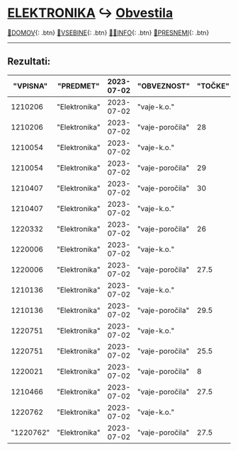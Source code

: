 # [ELEKTRONIKA](../index.md) ↪ [Obvestila](./index.md)

[🏡DOMOV](../index.md){: .btn}
[📝VSEBINE](../Vsebine/index.md){: .btn}
[👨‍🎓INFO](../info.md){: .btn}
[💾PRESNEMI](../Presnemi/index.md){: .btn}

---
 


## Rezultati:

| "VPISNA" | "PREDMET" | 2023-07-02 | "OBVEZNOST" | "TOČKE" | "OCENA [%]" | "KOMENTAR" | "n121" | "n131" | "n231" | "n241" | "n311" | "n321" | "n331" | "n341" | "n411" | "n422" | "n423" | "n511" | "n512" | "n521" | "n522" | "n611" | "n612" | "n613" | "n711" | "n722" | "n811" | "n911" | "n912" | "n921" | "n1011" | "n1111" | "n1121" | "n1122" | "n1123" | "n1124" |
| ---- | ---- | ---- | ---- | ---- | ---- | ---- | ---- | ---- | ---- | ---- | ---- | ---- | ---- | ---- | ---- | ---- | ---- | ---- | ---- | ---- | ---- | ---- | ---- | ---- | ---- | ---- | ---- | ---- | ---- | ---- | ---- | ---- | ---- | ---- | ---- | ---- |
| 1210206 | "Elektronika" | 2023-07-02 | "vaje-k.o." |  | 92% |  |  |  |  |  |  |  |  |  |  |  |  |  |  |  |  |  |  |  |  |  |  |  |  |  |  |  |  |  |  |  |
| 1210206 | "Elektronika" | 2023-07-02 | "vaje-poročila" | 28 | 100% |  | 0.5 | 1 | 1 | 1 | 1 | 0.5 | 1 | 1 | 1 | 1 | 1 | 1 | 1 | 1 | 1 | 1 | 1 | 1 | 1 | 1 | 1 | 1 | 1 | 0.5 | 0.5 | 1 | 1 | 1 | 1 | 1 |
| 1210054 | "Elektronika" | 2023-07-02 | "vaje-k.o." |  | 88% |  |  |  |  |  |  |  |  |  |  |  |  |  |  |  |  |  |  |  |  |  |  |  |  |  |  |  |  |  |  |  |
| 1210054 | "Elektronika" | 2023-07-02 | "vaje-poročila" | 29 | 100% |  | 1 | 1 | 1 | 0.5 | 1 | 1 | 1 | 1 | 1 | 1 | 1 | 1 | 1 | 1 | 1 | 1 | 1 | 1 | 0.5 | 1 | 1 | 1 | 1 | 1 | 1 | 1 | 1 | 1 | 1 | 1 |
| 1210407 | "Elektronika" | 2023-07-02 | "vaje-poročila" | 30 | 100% |  | 1 | 1 | 1 | 1 | 1 | 1 | 1 | 1 | 1 | 1 | 1 | 1 | 1 | 1 | 1 | 1 | 1 | 1 | 1 | 1 | 1 | 1 | 1 | 1 | 1 | 1 | 1 | 1 | 1 | 1 |
| 1210407 | "Elektronika" | 2023-07-02 | "vaje-k.o." |  | 92% |  |  |  |  |  |  |  |  |  |  |  |  |  |  |  |  |  |  |  |  |  |  |  |  |  |  |  |  |  |  |  |
| 1220332 | "Elektronika" | 2023-07-02 | "vaje-poročila" | 26 | 0% |  | 1 | 1 | 1 | 1 | 1 | 1 | 0 | 1 | 1 | 0.5 | 1 | 0.5 | 1 | 1 | 1 | 1 | 1 | 1 | 0.5 | 1 | 1 | 1 | 1 | 1 | 1 | 0.5 | 0.5 | 0.5 | 1 | 1 |
| 1220006 | "Elektronika" | 2023-07-02 | "vaje-k.o." |  | 50% |  |  |  |  |  |  |  |  |  |  |  |  |  |  |  |  |  |  |  |  |  |  |  |  |  |  |  |  |  |  |  |
| 1220006 | "Elektronika" | 2023-07-02 | "vaje-poročila" | 27.5 | 100% |  | 1 | 1 | 1 | 1 | 1 | 0.5 | 0.5 | 1 | 0.5 | 1 | 1 | 1 | 1 | 1 | 1 | 1 | 1 | 1 | 0.5 | 1 | 1 | 1 | 1 | 1 | 1 | 0.5 | 1 | 1 | 1 | 1 |
| 1210136 | "Elektronika" | 2023-07-02 | "vaje-k.o." |  | 88% |  |  |  |  |  |  |  |  |  |  |  |  |  |  |  |  |  |  |  |  |  |  |  |  |  |  |  |  |  |  |  |
| 1210136 | "Elektronika" | 2023-07-02 | "vaje-poročila" | 29.5 | 100% |  | 1 | 1 | 1 | 1 | 1 | 1 | 1 | 0.5 | 1 | 1 | 1 | 1 | 1 | 1 | 1 | 1 | 1 | 1 | 1 | 1 | 1 | 1 | 1 | 1 | 1 | 1 | 1 | 1 | 1 | 1 |
| 1220751 | "Elektronika" | 2023-07-02 | "vaje-k.o." |  | -67% | "ni vseh poročil" |  |  |  |  |  |  |  |  |  |  |  |  |  |  |  |  |  |  |  |  |  |  |  |  |  |  |  |  |  |  |
| 1220751 | "Elektronika" | 2023-07-02 | "vaje-poročila" | 25.5 | 0% |  | 1 | 1 | 1 | 1 | 1 | 1 | 0.5 | 0.5 | 1 | 1 | 1 | 1 | 1 | 1 | 1 | 1 | 1 | 1 | 0.5 | 1 | 1 | 1 | 1 | 1 | 1 | 0.5 | 1 | 0.5 | 0 | 0 |
| 1220021 | "Elektronika" | 2023-07-02 | "vaje-poročila" | 8 | 0% |  | 1 | 1 | 0 | 1 | 1 | 0 | 0 | 0 | 1 | 0 | 0 | 1 | 1 | 1 | 0 | 1 | 1 | 1 | 0 | 0 | 1 | 1 | 1 | 0.5 | 0.5 | 0 | 1 | 0 | 0 | 0 |
| 1210466 | "Elektronika" | 2023-07-02 | "vaje-poročila" | 27.5 | 0% |  | 1 | 1 | 1 | 1 | 1 | 1 | 1 | 1 | 1 | 1 | 1 | 1 | 1 | 1 | 1 | 0.5 | 1 | 1 | 1 | 1 | 1 | 1 | 1 | 1 | 1 | 1 | 1 | 0 | 0 | 1 |
| 1220762 | "Elektronika" | 2023-07-02 | "vaje-k.o." |  | -54% | "ni vseh poročil" |  |  |  |  |  |  |  |  |  |  |  |  |  |  |  |  |  |  |  |  |  |  |  |  |  |  |  |  |  |  |
| "1220762" | "Elektronika" | 2023-07-02 | "vaje-poročila" | 27.5 | 0% |  | 1 | 1 | 1 | 1 | 1 | 1 | 1 | 1 | 1 | 1 | 1 | 1 | 1 | 1 | 1 | 0.5 | 1 | 1 | 0 | 1 | 1 | 1 | 1 | 1 | 1 | 1 | 1 | 1 | 0 | 1 |

